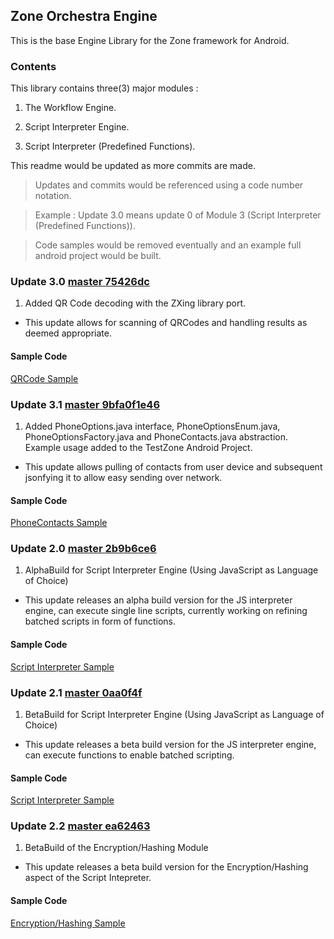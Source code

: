 ## Zone Orchestra Engine
This is the base Engine Library for the Zone framework for Android.

### Contents
This library contains three(3) major modules :

1. The Workflow Engine.

2. Script Interpreter Engine.

3. Script Interpreter (Predefined Functions).

This readme would be updated as more commits are made.

> Updates and commits would be referenced using a code number notation.

> Example : Update 3.0 means update 0 of Module 3 (Script Interpreter (Predefined Functions)).

> Code samples would be removed eventually and an example full android project would be built.

### Update 3.0 [master 75426dc](https://github.com/AppZoneLimited/ZoneOrchestraEngine/commit/75426dceddab874645f6d0750f794905a0333bfb)

1. Added QR Code decoding with the ZXing library port.

- This update allows for scanning of QRCodes and handling results as deemed appropriate.

#### Sample Code

[QRCode Sample](https://github.com/AppZoneLimited/ZoneTestApplication/blob/master/src/com/example/testzone/QRScannerActivity.java)

### Update 3.1 [master 9bfa0f1e46](https://github.com/AppZoneLimited/ZoneOrchestraEngine/commit/9bfa0f1e466b30c7cf3e424436c455c8c5a48f46)

1. Added PhoneOptions.java interface, PhoneOptionsEnum.java, PhoneOptionsFactory.java and PhoneContacts.java abstraction. Example usage added to the TestZone Android Project.

- This update allows pulling of contacts from user device and subsequent jsonfying it to allow easy sending over network.

#### Sample Code

[PhoneContacts Sample](https://github.com/AppZoneLimited/ZoneTestApplication/blob/master/src/com/example/testzone/MainActivity.java)

### Update 2.0 [master 2b9b6ce6](https://github.com/AppZoneLimited/ZoneOrchestraEngine/commit/2b9b6ce6bbdc4061c038a6017e06fe90757c3ba6)

1. AlphaBuild for Script Interpreter Engine (Using JavaScript as Language of Choice)

- This update releases an alpha build version for the JS interpreter engine, can execute single line scripts, currently working on refining batched scripts in form of functions.

#### Sample Code

[Script Interpreter Sample](https://github.com/AppZoneLimited/ZoneTestApplication/blob/master/src/com/example/testzone/JSEngineActivity.java)

### Update 2.1 [master 0aa0f4f](https://github.com/AppZoneLimited/ZoneOrchestraEngine/commit/0aa0f4f650ea1c1fb743a88100b393eecee7b955)

1. BetaBuild for Script Interpreter Engine (Using JavaScript as Language of Choice)

- This update releases a beta build version for the JS interpreter engine, can execute functions to enable batched scripting.

#### Sample Code

[Script Interpreter Sample](https://github.com/AppZoneLimited/ZoneTestApplication/blob/master/src/com/example/testzone/JSEngineActivity.java)


### Update 2.2 [master ea62463](https://github.com/AppZoneLimited/ZoneOrchestraEngine/commit/ea624634461759af1113f6025c5039825adbfbd9)

1. BetaBuild of the Encryption/Hashing Module

- This update releases a beta build version for the Encryption/Hashing aspect of the Script Intepreter.

#### Sample Code

[Encryption/Hashing Sample](https://github.com/AppZoneLimited/ZoneTestApplication/blob/master/src/com/example/testzone/EncryptActivity.java)